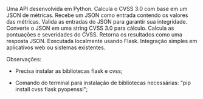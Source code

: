 Uma API desenvolvida em Python.
Calcula o CVSS 3.0 com base em um JSON de métricas.
Recebe um JSON como entrada contendo os valores das métricas.
Valida as entradas do JSON para garantir sua integridade.
Converte o JSON em uma string CVSS 3.0 para cálculo.
Calcula as pontuações e severidades do CVSS.
Retorna os resultados como uma resposta JSON.
Executada localmente usando Flask.
Integração simples em aplicativos web ou sistemas existentes.


Observações:

- Precisa instalar as bibliotecas flask e cvss;

- Comando do terminal para instalação de bibliotecas necessárias: "pip install cvss flask  pyopenssl";
